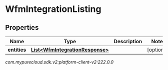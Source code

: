 # WfmIntegrationListing


## Properties

| Name | Type | Description | Notes |
| ------------ | ------------- | ------------- | ------------- |
| **entities** | [**List&lt;WfmIntegrationResponse&gt;**](WfmIntegrationResponse) |  |  [optional] |




_com.mypurecloud.sdk.v2:platform-client-v2:222.0.0_
